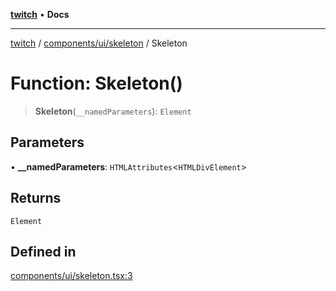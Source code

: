 [**twitch**](../../../../README.md) • **Docs**

***

[twitch](../../../../modules.md) / [components/ui/skeleton](../README.md) / Skeleton

# Function: Skeleton()

> **Skeleton**(`__namedParameters`): `Element`

## Parameters

• **\_\_namedParameters**: `HTMLAttributes`\<`HTMLDivElement`\>

## Returns

`Element`

## Defined in

[components/ui/skeleton.tsx:3](https://github.com/Mohaamedl/Twitch_clone/blob/9ae8fe0301b5527403a032a29bdae292528b52a8/components/ui/skeleton.tsx#L3)
